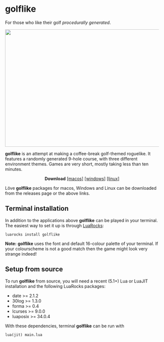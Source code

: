 # golflike
For those who like their golf *procedurally generated*.
<p align="center">
  <img width="693" height="385" src="https://i.imgur.com/bcsGrSo.png">
</p>

**golflike** is an attempt at making a coffee-break golf-themed roguelike. It
features a randomly generated 9-hole course, with three different environment
themes. Games are very short, mostly taking less than ten minutes.

<p align="center">
<b>Download</b>
<a href="https://github.com/nhartland/golflike/releases/download/v0.6b/golflike-v0.6b_macos.zip">[macos]</a>
<a href="https://github.com/nhartland/golflike/releases/download/v0.6b/golflike-v0.6b_win32.zip">[windows]</a>
<a href="https://github.com/nhartland/golflike/releases/download/v0.6b/golflike-v0.6b.love">[linux]</a>
</p>

Löve **golflike** packages for macos, Windows and Linux can be downloaded from the releases page or the above links.

Terminal installation
---------------------

In addition to the applications above **golflike** can be played in your terminal. The easiest way to set it up is through [LuaRocks](https://luarocks.org/):
```shell
luarocks install golflike
```
**Note:** **golflike** uses the font and default 16-colour palette of your terminal. If your colourscheme is not a good match then the game might look very strange indeed!

Setup from source
-----------------

To run **golflike** from source, you will need a recent (5.1+) Lua or LuaJIT installation and the following LuaRocks packages:

 - date >= 2.1.2
 - 30log >= 1.3.0
 - forma >= 0.4
 - lcurses >= 9.0.0
 - luaposix >= 34.0.4

With these dependencies, terminal **golflike** can be run with
```shell 
lua(jit) main.lua
```

